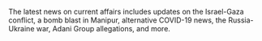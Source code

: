 The latest news on current affairs includes updates on the Israel-Gaza conflict, a bomb blast in Manipur, alternative COVID-19 news, the Russia-Ukraine war, Adani Group allegations, and more.